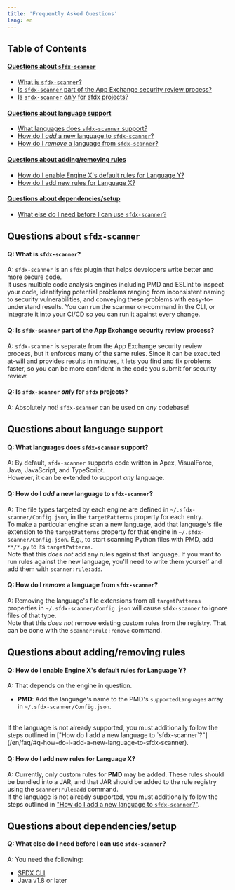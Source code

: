 ```yaml
---
title: 'Frequently Asked Questions'
lang: en
---
```


## Table of Contents

#### [Questions about `sfdx-scanner`](/en/faq/#questions-about-sfdx-scanner-1)
- [What is `sfdx-scanner`?](/en/faq/#q-what-is-sfdx-scanner)
- [Is `sfdx-scanner` part of the App Exchange security review process?](/en/faq/#q-is-sfdx-scanner-part-of-the-app-exchange-security-review-process)
- [Is `sfdx-scanner` _only_ for sfdx projects?](/en/faq/#q-is-sfdx-scanner-only-for-sfdx-projects)

#### [Questions about language support](/en/faq/#questions-about-language-support-1)
- [What languages does `sfdx-scanner` support?](/en/faq/#q-what-languages-does-sfdx-scanner-support)
- [How do I _add_ a new language to `sfdx-scanner`?](/en/faq/#q-how-do-i-add-a-new-language-to-sfdx-scanner)
- [How do I _remove_ a language from `sfdx-scanner`?](/en/faq/#q-how-do-i-remove-a-language-from-sfdx-scanner)

#### [Questions about adding/removing rules](/en/faq/#questions-about-addingremoving-rules-1)
- [How do I enable Engine X's default rules for Language Y?](/en/faq/#q-how-do-i-enable-engine-xs-default-rules-for-language-y)
- [How do I add new rules for Language X?](/en/faq/#q-how-do-i-add-new-rules-for-language-x)

#### [Questions about dependencies/setup](/en/faq/#questions-about-dependenciessetup-1)
- [What else do I need before I can use `sfdx-scanner`?](/en/faq/#q-what-else-do-i-need-before-i-can-use-sfdx-scanner)

## Questions about `sfdx-scanner`

#### Q: What is `sfdx-scanner`?
A: `sfdx-scanner` is an `sfdx` plugin that helps developers write better and more
secure code.
<br/>
It uses multiple code analysis engines including PMD and ESLint to inspect your
code, identifying potential problems ranging from inconsistent naming to security
vulnerabilities, and conveying these problems with easy-to-understand results.
You can run the scanner on-command in the CLI, or integrate it into your CI/CD
so you can run it against every change.

#### Q: Is `sfdx-scanner` part of the App Exchange security review process?
A: `sfdx-scanner` is separate from the App Exchange security review process,
but it enforces many of the same rules. Since it can be executed at-will and
provides results in minutes, it lets you find and fix problems faster, so you
can be more confident in the code you submit for security review.

#### Q: Is `sfdx-scanner` _only_ for `sfdx` projects?
A: Absolutely not! `sfdx-scanner` can be used on _any_ codebase!

## Questions about language support

#### Q: What languages does `sfdx-scanner` support?
A: By default, `sfdx-scanner` supports code written in Apex, VisualForce, Java,
JavaScript, and TypeScript.<br/>
However, it can be extended to support _any_ language.

#### Q: How do I _add_ a new language to `sfdx-scanner`?
A: The file types targeted by each engine are defined in `~/.sfdx-scanner/Config.json`,
in the `targetPatterns` property for each entry.
<br/>
To make a particular engine scan a new language, add that language's file extension to
the `targetPatterns` property for that engine in `~/.sfdx-scanner/Config.json`. E,g.,
to start scanning Python files with PMD, add `**/*.py` to its `targetPatterns`.
<br/>
Note that this _does not_ add any rules against that language. If you want to run
rules against the new language, you'll need to write them yourself and add them with
`scanner:rule:add`.

#### Q: How do I _remove_ a language from `sfdx-scanner`?
A: Removing the language's file extensions from all `targetPatterns` properties
in `~/.sfdx-scanner/Config.json` will cause `sfdx-scanner` to ignore files of
that type.
<br/>
Note that this _does not_ remove existing custom rules from the registry. That
can be done with the `scanner:rule:remove` command.

## Questions about adding/removing rules

#### Q: How do I enable Engine X's default rules for Language Y?
A: That depends on the engine in question.
- __PMD__: Add the language's name to the PMD's `supportedLanguages` array in
`~/.sfdx-scanner/Config.json`.
<br/>
If the language is not already supported, you must additionally follow the steps
outlined in ["How do I add a new language to `sfdx-scanner`?"](/en/faq/#q-how-do-i-add-a-new-language-to-sfdx-scanner).

#### Q: How do I add new rules for Language X?
A: Currently, only custom rules for __PMD__ may be added. These rules should be
bundled into a JAR, and that JAR should be added to the rule registry using the
`scanner:rule:add` command.
<br/>
If the language is not already supported, you must additionally follow the steps
outlined in ["How do I add a new language to `sfdx-scanner`?"](/en/faq/#q-how-do-i-add-a-new-language-to-sfdx-scanner).

## Questions about dependencies/setup

#### Q: What else do I need before I can use `sfdx-scanner`?
A: You need the following:
- [SFDX CLI](https://developer.salesforce.com/tools/sfdxcli)
- Java v1.8 or later
